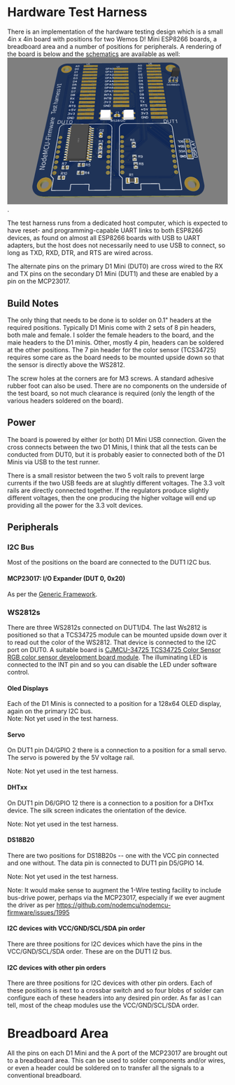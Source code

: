 Hardware Test Harness
=====================

There is an implementation of the hardware testing design which is a small 4in x 4in board with positions for
two Wemos D! Mini ESP8266 boards, a breadboard area and a number of positions for peripherals. A rendering of the board is below and the [schematics](Test-harness-schematic-v1.pdf)
are available as well: ![Board Render](Test-Harness-Render-V1.png). 


The test harness runs from a dedicated host computer, which is expected
to have reset- and programming-capable UART links to both ESP8266
devices, as found on almost all ESP8266 boards with USB to UART
adapters, but the host does not necessarily need to use USB to connect,
so long as TXD, RXD, DTR, and RTS are wired across.

The alternate pins on the primary D1 Mini (DUT0) are cross wired to the
RX and TX pins on the secondary D1 Mini (DUT1) and these are enabled by
a pin on the MCP23017.

Build Notes
-----------

The only thing that needs to be done is to solder on 0.1" headers at the required
positions. Typically D1 Minis come with 2 sets of 8 pin headers, both male and female.
I solder the female headers to the board, and the maie headers to the D1 minis. Other,
mostly 4 pin, headers can be soldered at the other positions. The 7 pin header for
the color sensor (TCS34725) requires some care as the board needs to be mounted
upside down so that the sensor is directly above the WS2812. 

The screw holes at the corners are for M3 screws. A standard adhesive rubber foot can
also be used. There are no components on the underside of the test board, so not much clearance
is required (only the length of the various headers soldered on the board).

Power
-----

The board is powered by either (or both) D1 Mini USB connection. Given the cross connects
between the two D1 Minis, I think that all the tests can be conducted from DUT0, but
it is probably easier to connected both of the D1 Minis via USB to the test runner.

There is a small resistor between the two 5 volt rails to prevent large currents
if the two USB feeds are at slughtly different voltages. The 3.3 volt rails are
directly connected together. If the regulators produce slightly different voltages,
then the one producing the higher voltage will end up providing all the power for the
3.3 volt devices.

Peripherals
-----------

### I2C Bus

Most of the positions on the board are connected to the DUT1 I2C bus.

#### MCP23017: I/O Expander (DUT 0, 0x20)

As per the [Generic Framework](README.md).

### WS2812s

There are three WS2812s connected on DUT1/D4. The last Ws2812 is positioned so that a TCS34725 module
can be mounted upside down over it to read out the color of the WS2812. That device is connected to
the I2C port on DUT0. A suitable board is [CJMCU-34725 TCS34725 Color Sensor RGB color sensor development board module](https://www.aliexpress.com/item/32412698433.html). The illuminating
LED is connected to the INT pin and so you can disable the LED under software control.

#### Oled Displays

Each of the D1 Minis is connected to a position for a 128x64 OLED display, again on the primary I2C bus.    
Note: Not yet used in the test harness.

#### Servo

On DUT1 pin D4/GPIO 2 there is a connection to a position for a small servo. The servo is powered by the
5V voltage rail. 

Note: Not yet used in the test harness.

#### DHTxx

On DUT1 pin D6/GPIO 12 there is a connection to a position for a DHTxx device. The silk screen indicates the
orientation of the device.

Note: Not yet used in the test harness.

#### DS18B20

There are two positions for DS18B20s -- one with the VCC pin connected and one without. The data pin is
connected to DUT1 pin D5/GPIO 14.

Note: Not yet used in the test harness.

Note: It would make sense to augment the 1-Wire testing facility to
include bus-drive power, perhaps via the MCP23017, especially if we ever
augment the driver as per
https://github.com/nodemcu/nodemcu-firmware/issues/1995

#### I2C devices with VCC/GND/SCL/SDA pin order

There are three positions for I2C devices which have the pins in the VCC/GND/SCL/SDA order. These
are on the DUT1 I2 bus.

#### I2C devices with other pin orders

There are three positions for I2C devices with other pin orders. Each of these positions is next
to a crossbar switch and so four blobs of solder can configure each of these headers into any
desired pin order. As far as I can tell, most of the cheap modules use the VCC/GND/SCL/SDA order.

Breadboard Area
===============

All the pins on each D1 Mini and the A port of the MCP23017 are brought out to a breadboard 
area. This can be used to solder components and/or wires, or even a header could be soldered
on to transfer all the signals to a conventional breadboard. 
